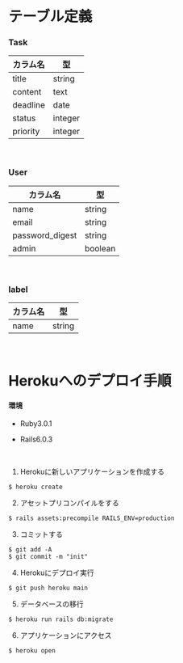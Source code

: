 # テーブル定義

### Task
|カラム名| 型 |
|------|------------|
|title | string|
|content | text|
|deadline | date|
|status | integer|
|priority | integer|

<br>

### User
|カラム名| 型 |
|------|------------|
|name | string|
|email | string|
|password_digest |string|
|admin |boolean|

<br>

### label
|カラム名| 型 |
|------|------------|
|name | string|

<br>


# Herokuへのデプロイ手順

#### 環境
+ Ruby3.0.1

+ Rails6.0.3


<br>

1. Herokuに新しいアプリケーションを作成する<br>
```
$ heroku create
```
2. アセットプリコンパイルをする<br>
```
$ rails assets:precompile RAILS_ENV=production
```
3. コミットする<br>
```
$ git add -A
$ git commit -m "init"
```
4. Herokuにデプロイ実行
```
$ git push heroku main
```
5. データベースの移行
```
$ heroku run rails db:migrate
```
6. アプリケーションにアクセス
```
$ heroku open
```